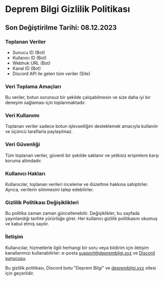 # Deprem Bilgi Gizlilik Politikası

## Son Değiştirilme Tarihi: 08.12.2023

### Toplanan Veriler
- Sunucu ID (Bot)
- Kullanıcı ID (Bot)
- Webhok URL (Bot)
- Kanal ID (Bot)
- Discord API ile gelen tüm veriler (Site)

### Veri Toplama Amaçları
Bu veriler, botun sorunsuz bir şekilde çalışabilmesin ve size daha iyi bir deneyim sağlaması için toplanmaktadır.

### Veri Kullanımı
Toplanan veriler sadece botun işlevselliğini desteklemek amacıyla kullanılır ve üçüncü taraflarla paylaşılmaz.

### Veri Güvenliği
Tüm toplanan veriler, güvenli bir şekilde saklanır ve yetkisiz erişimlere karşı koruma altındadır.

### Kullanıcı Hakları
Kullanıcılar, toplanan verileri inceleme ve düzeltme hakkına sahiptirler. Ayrıca, verilerin silinmesini talep edebilirler.

### Gizlilik Politikası Değişiklikleri
Bu politika zaman zaman güncellenebilir. Değişiklikler, bu sayfada yayınlandığı tarihte yürürlüğe girer. Her kullanıcı gizlilik politikasını okumuş ve kabul etmiş sayılır.

### İletişim
Kullanıcılar, hizmetlerle ilgili herhangi bir soru veya bildirim için iletişim kanallarımızı kullanabilirler: e-posta support@deprembilgi.xyz ve [Discord sunucusu](https://discord.com/invite/vxAVmzev23).

Bu gizlilik politikası, Discord botu "Deprem Bilgi" ve [deprembilgi.xyz](https://deprembilgi.xyz) sitesi için geçerlidir.